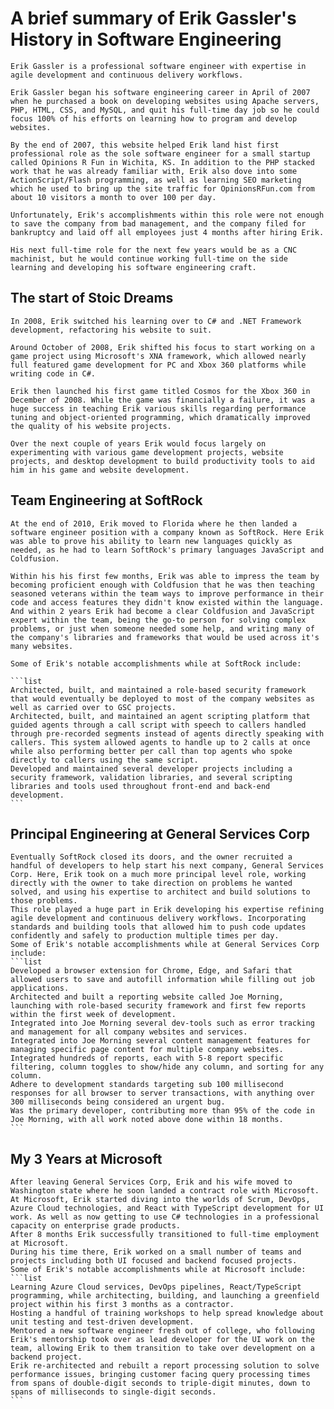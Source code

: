 # A brief summary of Erik Gassler's History in Software Engineering

```quote "info"
Erik Gassler is a professional software engineer with expertise in agile development and continuous delivery workflows.
```

````sideimage "right" "https://cdn.erikgassler.com/img/eg/me_256.png"
Erik Gassler began his software engineering career in April of 2007 when he purchased a book on developing websites using Apache servers, PHP, HTML, CSS, and MySQL, and quit his full-time day job so he could focus 100% of his efforts on learning how to program and develop websites.

By the end of 2007, this website helped Erik land hist first professional role as the sole software engineer for a small startup called Opinions R Fun in Wichita, KS. In addition to the PHP stacked work that he was already familiar with, Erik also dove into some ActionScript/Flash programming, as well as learning SEO marketing which he used to bring up the site traffic for OpinionsRFun.com from about 10 visitors a month to over 100 per day.

Unfortunately, Erik's accomplishments within this role were not enough to save the company from bad management, and the company filed for bankruptcy and laid off all employees just 4 months after hiring Erik.

His next full-time role for the next few years would be as a CNC machinist, but he would continue working full-time on the side learning and developing his software engineering craft.
````

## The start of Stoic Dreams

````sideimage "left" "https://cdn.myfi.ws/v/Vecteezy/customer-service-guide-illustration-info-center-customer.svg"
In 2008, Erik switched his learning over to C# and .NET Framework development, refactoring his website to suit.

Around October of 2008, Erik shifted his focus to start working on a game project using Microsoft's XNA framework, which allowed nearly full featured game development for PC and Xbox 360 platforms while writing code in C#.

Erik then launched his first game titled Cosmos for the Xbox 360 in December of 2008. While the game was financially a failure, it was a huge success in teaching Erik various skills regarding performance tuning and object-oriented programming, which dramatically improved the quality of his website projects.

Over the next couple of years Erik would focus largely on experimenting with various game development projects, website projects, and desktop development to build productivity tools to aid him in his game and website development.
````

## Team Engineering at SoftRock

````sideimage "right" "https://cdn.myfi.ws/v/Vecteezy/boost-in-traffic-illustration-exclusive-design-inspiration.svg"
At the end of 2010, Erik moved to Florida where he then landed a software engineer position with a company known as SoftRock. Here Erik was able to prove his ability to learn new languages quickly as needed, as he had to learn SoftRock's primary languages JavaScript and Coldfusion.

Within his his first few months, Erik was able to impress the team by becoming proficient enough with Coldfusion that he was then teaching seasoned veterans within the team ways to improve performance in their code and access features they didn't know existed within the language. And within 2 years Erik had become a clear Coldfusion and JavaScript expert within the team, being the go-to person for solving complex problems, or just when someone needed some help, and writing many of the company's libraries and frameworks that would be used across it's many websites.

Some of Erik's notable accomplishments while at SoftRock include:

```list
Architected, built, and maintained a role-based security framework that would eventually be deployed to most of the company websites as well as carried over to GSC projects.
Architected, built, and maintained an agent scripting platform that guided agents through a call script with speech to callers handled through pre-recorded segments instead of agents directly speaking with callers. This system allowed agents to handle up to 2 calls at once while also performing better per call than top agents who spoke directly to callers using the same script.
Developed and maintained several developer projects including a security framework, validation libraries, and several scripting libraries and tools used throughout front-end and back-end development.
```
````

## Principal Engineering at General Services Corp

````sideimage "left" "https://cdn.myfi.ws/v/Vecteezy/educational-psychology-flat-person-concept-with-light-bulb.svg"
Eventually SoftRock closed its doors, and the owner recruited a handful of developers to help start his next company, General Services Corp. Here, Erik took on a much more principal level role, working directly with the owner to take direction on problems he wanted solved, and using his expertise to architect and build solutions to those problems.
This role played a huge part in Erik developing his expertise refining agile development and continuous delivery workflows. Incorporating standards and building tools that allowed him to push code updates confidently and safely to production multiple times per day.
Some of Erik's notable accomplishments while at General Services Corp include:
```list
Developed a browser extension for Chrome, Edge, and Safari that allowed users to save and autofill information while filling out job applications.
Architected and built a reporting website called Joe Morning, launching with role-based security framework and first few reports within the first week of development.
Integrated into Joe Morning several dev-tools such as error tracking and management for all company websites and services.
Integrated into Joe Morning several content management features for managing specific page content for multiple company websites.
Integrated hundreds of reports, each with 5-8 report specific filtering, column toggles to show/hide any column, and sorting for any column.
Adhere to development standards targeting sub 100 millisecond responses for all browser to server transactions, with anything over 300 milliseconds being considered an urgent bug.
Was the primary developer, contributing more than 95% of the code in Joe Morning, with all work noted above done within 18 months.
```
````

## My 3 Years at Microsoft

````sideimage "right" "https://cdn.myfi.ws/v/Vecteezy/back-end-development-concept-software-development-process.svg"
After leaving General Services Corp, Erik and his wife moved to Washington state where he soon landed a contract role with Microsoft. At Microsoft, Erik started diving into the worlds of Scrum, DevOps, Azure Cloud technologies, and React with TypeScript development for UI work. As well as now getting to use C# technologies in a professional capacity on enterprise grade products.
After 8 months Erik successfully transitioned to full-time employment at Microsoft.
During his time there, Erik worked on a small number of teams and projects including both UI focused and backend focused projects.
Some of Erik's notable accomplishments while at Microsoft include:
```list
Learning Azure Cloud services, DevOps pipelines, React/TypeScript programming, while architecting, building, and launching a greenfield project within his first 3 months as a contractor.
Hosting a handful of training workshops to help spread knowledge about unit testing and test-driven development.
Mentored a new software engineer fresh out of college, who following Erik's mentorship took over as lead developer for the UI work on the team, allowing Erik to them transition to take over development on a backend project.
Erik re-architected and rebuilt a report processing solution to solve performance issues, bringing customer facing query processing times from spans of double-digit seconds to triple-digit minutes, down to spans of milliseconds to single-digit seconds.
```
````
